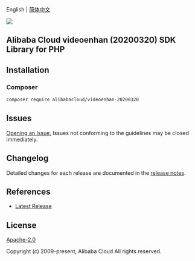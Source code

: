 English | [简体中文](README-CN.md)

![](https://aliyunsdk-pages.alicdn.com/icons/AlibabaCloud.svg)

## Alibaba Cloud videoenhan (20200320) SDK Library for PHP

## Installation

### Composer

```bash
composer require alibabacloud/videoenhan-20200320
```

## Issues

[Opening an Issue](https://github.com/aliyun/alibabacloud-sdk/issues/new), Issues not conforming to the guidelines may be closed immediately.

## Changelog

Detailed changes for each release are documented in the [release notes](./ChangeLog.txt).

## References

* [Latest Release](https://github.com/aliyun/alibabacloud-sdk)

## License

[Apache-2.0](http://www.apache.org/licenses/LICENSE-2.0)

Copyright (c) 2009-present, Alibaba Cloud All rights reserved.
